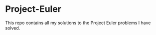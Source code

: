 Project-Euler
=============
This repo contains all my solutions to the Project Euler problems I have solved.
